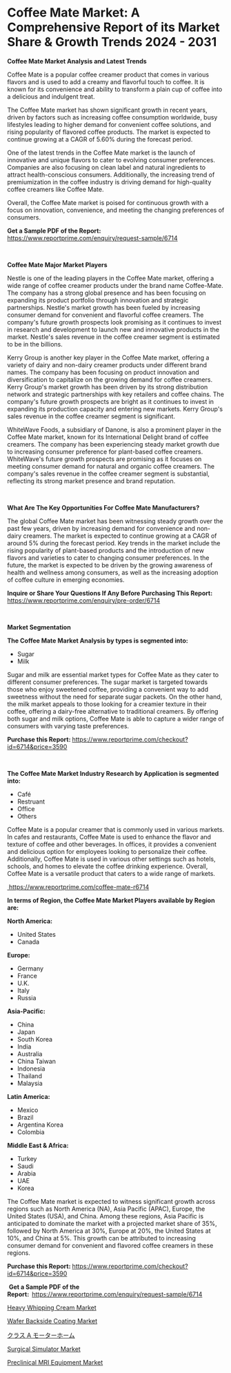 <p><h1>Coffee Mate Market: A Comprehensive Report of its Market Share & Growth Trends 2024 - 2031</h1></p><p><strong>Coffee Mate Market Analysis and Latest Trends</strong></p>
<p><p>Coffee Mate is a popular coffee creamer product that comes in various flavors and is used to add a creamy and flavorful touch to coffee. It is known for its convenience and ability to transform a plain cup of coffee into a delicious and indulgent treat.</p><p>The Coffee Mate market has shown significant growth in recent years, driven by factors such as increasing coffee consumption worldwide, busy lifestyles leading to higher demand for convenient coffee solutions, and rising popularity of flavored coffee products. The market is expected to continue growing at a CAGR of 5.60% during the forecast period.</p><p>One of the latest trends in the Coffee Mate market is the launch of innovative and unique flavors to cater to evolving consumer preferences. Companies are also focusing on clean label and natural ingredients to attract health-conscious consumers. Additionally, the increasing trend of premiumization in the coffee industry is driving demand for high-quality coffee creamers like Coffee Mate.</p><p>Overall, the Coffee Mate market is poised for continuous growth with a focus on innovation, convenience, and meeting the changing preferences of consumers.</p></p>
<p><strong>Get a Sample PDF of the Report:&nbsp;</strong> <a href="https://www.reportprime.com/enquiry/request-sample/6714">https://www.reportprime.com/enquiry/request-sample/6714</a></p>
<p>&nbsp;</p>
<p><strong>Coffee Mate Major Market Players</strong></p>
<p><p>Nestle is one of the leading players in the Coffee Mate market, offering a wide range of coffee creamer products under the brand name Coffee-Mate. The company has a strong global presence and has been focusing on expanding its product portfolio through innovation and strategic partnerships. Nestle's market growth has been fueled by increasing consumer demand for convenient and flavorful coffee creamers. The company's future growth prospects look promising as it continues to invest in research and development to launch new and innovative products in the market. Nestle's sales revenue in the coffee creamer segment is estimated to be in the billions.</p><p>Kerry Group is another key player in the Coffee Mate market, offering a variety of dairy and non-dairy creamer products under different brand names. The company has been focusing on product innovation and diversification to capitalize on the growing demand for coffee creamers. Kerry Group's market growth has been driven by its strong distribution network and strategic partnerships with key retailers and coffee chains. The company's future growth prospects are bright as it continues to invest in expanding its production capacity and entering new markets. Kerry Group's sales revenue in the coffee creamer segment is significant.</p><p>WhiteWave Foods, a subsidiary of Danone, is also a prominent player in the Coffee Mate market, known for its International Delight brand of coffee creamers. The company has been experiencing steady market growth due to increasing consumer preference for plant-based coffee creamers. WhiteWave's future growth prospects are promising as it focuses on meeting consumer demand for natural and organic coffee creamers. The company's sales revenue in the coffee creamer segment is substantial, reflecting its strong market presence and brand reputation.</p></p>
<p>&nbsp;</p>
<p><strong>What Are The Key Opportunities For Coffee Mate Manufacturers?</strong></p>
<p><p>The global Coffee Mate market has been witnessing steady growth over the past few years, driven by increasing demand for convenience and non-dairy creamers. The market is expected to continue growing at a CAGR of around 5% during the forecast period. Key trends in the market include the rising popularity of plant-based products and the introduction of new flavors and varieties to cater to changing consumer preferences. In the future, the market is expected to be driven by the growing awareness of health and wellness among consumers, as well as the increasing adoption of coffee culture in emerging economies.</p></p>
<p><strong>Inquire or Share Your Questions If Any Before Purchasing This Report:</strong> <a href="https://www.reportprime.com/enquiry/pre-order/6714">https://www.reportprime.com/enquiry/pre-order/6714</a></p>
<p>&nbsp;</p>
<p><strong>Market Segmentation</strong></p>
<p><strong>The Coffee Mate Market Analysis by types is segmented into:</strong></p>
<p><ul><li>Sugar</li><li>Milk</li></ul></p>
<p><p>Sugar and milk are essential market types for Coffee Mate as they cater to different consumer preferences. The sugar market is targeted towards those who enjoy sweetened coffee, providing a convenient way to add sweetness without the need for separate sugar packets. On the other hand, the milk market appeals to those looking for a creamier texture in their coffee, offering a dairy-free alternative to traditional creamers. By offering both sugar and milk options, Coffee Mate is able to capture a wider range of consumers with varying taste preferences.</p></p>
<p><strong>Purchase this Report:&nbsp;</strong><a href="https://www.reportprime.com/checkout?id=6714&price=3590">https://www.reportprime.com/checkout?id=6714&price=3590</a></p>
<p>&nbsp;</p>
<p><strong>The Coffee Mate Market Industry Research by Application is segmented into:</strong></p>
<p><ul><li>Café</li><li>Restruant</li><li>Office</li><li>Others</li></ul></p>
<p><p>Coffee Mate is a popular creamer that is commonly used in various markets. In cafes and restaurants, Coffee Mate is used to enhance the flavor and texture of coffee and other beverages. In offices, it provides a convenient and delicious option for employees looking to personalize their coffee. Additionally, Coffee Mate is used in various other settings such as hotels, schools, and homes to elevate the coffee drinking experience. Overall, Coffee Mate is a versatile product that caters to a wide range of markets.</p></p>
<p><a href="https://www.reportprime.com/coffee-mate-r6714">&nbsp;https://www.reportprime.com/coffee-mate-r6714</a></p>
<p><strong>In terms of Region, the Coffee Mate Market Players available by Region are:</strong></p>
<p>
    <p> <strong> North America: </strong>
        <ul>
            <li>United States</li>
            <li>Canada</li>
        </ul>
        </p> 
    <p> <strong> Europe: </strong>
        <ul>
            <li>Germany</li>
            <li>France</li>
            <li>U.K.</li>
            <li>Italy</li>
            <li>Russia</li>
        </ul>
        </p> 
    <p> <strong> Asia-Pacific: </strong>
        <ul>
            <li>China</li>
            <li>Japan</li>
            <li>South Korea</li>
            <li>India</li>
            <li>Australia</li>
            <li>China Taiwan</li>
            <li>Indonesia</li>
            <li>Thailand</li>
            <li>Malaysia</li>
        </ul>
        </p> 
    <p> <strong> Latin America: </strong>
        <ul>
            <li>Mexico</li>
            <li>Brazil</li>
            <li>Argentina Korea</li>
            <li>Colombia</li>
        </ul>
        </p> 
    <p> <strong> Middle East & Africa: </strong>
        <ul>
            <li>Turkey</li>
            <li>Saudi</li>
            <li>Arabia</li>
            <li>UAE</li>
            <li>Korea</li>
        </ul>
    </p>
    </p>
<p><p>The Coffee Mate market is expected to witness significant growth across regions such as North America (NA), Asia Pacific (APAC), Europe, the United States (USA), and China. Among these regions, Asia Pacific is anticipated to dominate the market with a projected market share of 35%, followed by North America at 30%, Europe at 20%, the United States at 10%, and China at 5%. This growth can be attributed to increasing consumer demand for convenient and flavored coffee creamers in these regions.</p></p>
<p><strong>Purchase this Report: </strong><a href="https://www.reportprime.com/checkout?id=6714&price=3590">https://www.reportprime.com/checkout?id=6714&price=3590</a></p>
<p>&nbsp;<strong>Get a Sample PDF of the Report:&nbsp;&nbsp;</strong><a href="https://www.reportprime.com/enquiry/request-sample/6714">https://www.reportprime.com/enquiry/request-sample/6714</a></p>
<p><strong></strong></p>
<p><p><a href="https://github.com/bmorecock/Market-Research-Report-List-4/blob/main/heavy-whipping-cream-market.md">Heavy Whipping Cream Market</a></p><p><a href="https://medium.com/@joanne.harris67856/wafer-backside-coating-market-report-by-product-type-conductive-non-conductive-end-use-f214f5f0dc4d">Wafer Backside Coating Market</a></p><p><a href="https://medium.com/@jasoniller59/%E3%82%B0%E3%83%AD%E3%83%BC%E3%83%90%E3%83%AB%E3%82%AF%E3%83%A9%E3%82%B9a%E3%83%A2%E3%83%BC%E3%82%BF%E3%83%BC%E3%83%9B%E3%83%BC%E3%83%A0%E5%B8%82%E5%A0%B4%E3%81%AE%E5%8C%85%E6%8B%AC%E7%9A%84%E3%81%AA%E5%88%86%E6%9E%90-%E6%88%90%E9%95%B7%E3%83%88%E3%83%AC%E3%83%B3%E3%83%89%E3%81%A8%E5%B8%82%E5%A0%B4%E4%BA%88%E6%B8%AC-2024%E5%B9%B4-2031%E5%B9%B4-c06510a9ab11">クラス A モーターホーム</a></p><p><a href="https://issuu.com/reportprime-2/docs/surgical-simulator-market-size-2030.pptx">Surgical Simulator Market</a></p><p><a href="https://issuu.com/reportprime-2/docs/preclinical-mri-equipment-market-size-2030.pptx">Preclinical MRI Equipment Market</a></p></p>